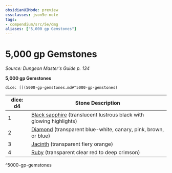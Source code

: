 ```yaml
---
obsidianUIMode: preview
cssclasses: json5e-note
tags:
- compendium/src/5e/dmg
aliases: ["5,000 gp Gemstones"]
---
```

# 5,000 gp Gemstones
*Source: Dungeon Master's Guide p. 134* 

**5,000 gp Gemstones**

`dice: [](5000-gp-gemstones.md#^5000-gp-gemstones)`

| dice: d4 | Stone Description |
|----------|-------------------|
| 1 | [Black sapphire](2-Mechanics/CLI/items/black-sapphire.md) (translucent lustrous black with glowing highlights) |
| 2 | [Diamond](2-Mechanics/CLI/items/diamond.md) (transparent blue-white, canary, pink, brown, or blue) |
| 3 | [Jacinth](2-Mechanics/CLI/items/jacinth.md) (transparent fiery orange) |
| 4 | [Ruby](2-Mechanics/CLI/items/ruby.md) (transparent clear red to deep crimson) |
^5000-gp-gemstones